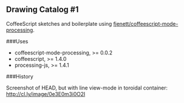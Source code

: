 Drawing Catalog #1
------------------

CoffeeScript sketches and boilerplate using [fjenett/coffeescript-mode-processing](http://github.com/fjenett/coffeescript-mode-processing).

###Uses

- coffeescript-mode-processing, >= 0.0.2
- coffeescript, >= 1.4.0
- processing-js, >= 1.4.1

###History

Screenshot of HEAD, but with line view-mode in toroidal container:
http://cl.ly/image/0e3E0m3i0O2I
